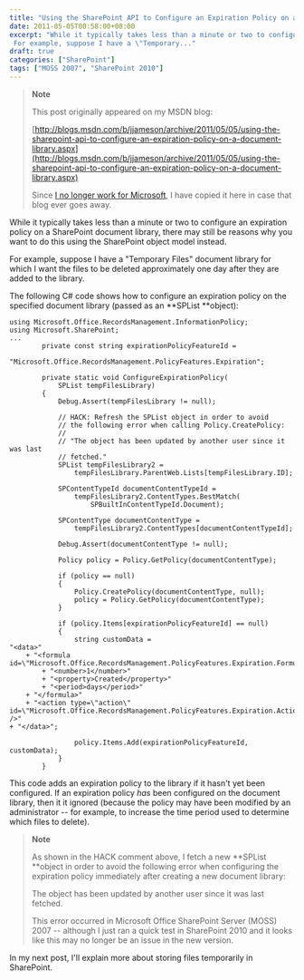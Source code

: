 ```yaml
---
title: "Using the SharePoint API to Configure an Expiration Policy on a Document Library"
date: 2011-05-05T00:58:00+08:00
excerpt: "While it typically takes less than a minute or two to configure an expiration policy on a SharePoint document library, there may still be reasons why you want to do this using the SharePoint object model instead. 
 For example, suppose I have a \"Temporary..."
draft: true
categories: ["SharePoint"]
tags: ["MOSS 2007", "SharePoint 2010"]
---
```


> **Note**
> 
> This post originally appeared on my MSDN blog:  
>   
> 
> [http://blogs.msdn.com/b/jjameson/archive/2011/05/05/using-the-sharepoint-api-to-configure-an-expiration-policy-on-a-document-library.aspx](http://blogs.msdn.com/b/jjameson/archive/2011/05/05/using-the-sharepoint-api-to-configure-an-expiration-policy-on-a-document-library.aspx)
> 
> Since [I no longer work for Microsoft](/blog/jjameson/2011/09/02/last-day-with-microsoft), I have copied it here in case that blog ever goes away.


While it typically takes less than a minute or two to configure an expiration policy on a SharePoint document library, there may still be reasons why you want to do this using the SharePoint object model instead.

For example, suppose I have a "Temporary Files" document library for which I want the files to be deleted approximately one day after they are added to the library.

The following C# code shows how to configure an expiration policy on the specified document library (passed as an **SPList **object):



    using Microsoft.Office.RecordsManagement.InformationPolicy;
    using Microsoft.SharePoint;
    ...
            private const string expirationPolicyFeatureId =
                "Microsoft.Office.RecordsManagement.PolicyFeatures.Expiration";
    
            private static void ConfigureExpirationPolicy(
                SPList tempFilesLibrary)
            {
                Debug.Assert(tempFilesLibrary != null);
    
                // HACK: Refresh the SPList object in order to avoid
                // the following error when calling Policy.CreatePolicy:
                //
                // "The object has been updated by another user since it was last
                // fetched."
                SPList tempFilesLibrary2 =
                    tempFilesLibrary.ParentWeb.Lists[tempFilesLibrary.ID];
                
                SPContentTypeId documentContentTypeId =
                    tempFilesLibrary2.ContentTypes.BestMatch(
                        SPBuiltInContentTypeId.Document);
    
                SPContentType documentContentType =
                    tempFilesLibrary2.ContentTypes[documentContentTypeId];
    
                Debug.Assert(documentContentType != null);
                
                Policy policy = Policy.GetPolicy(documentContentType);
    
                if (policy == null)
                {
                    Policy.CreatePolicy(documentContentType, null);
                    policy = Policy.GetPolicy(documentContentType);
                }
    
                if (policy.Items[expirationPolicyFeatureId] == null)
                {
                    string customData =
    "<data>"
        + "<formula id=\"Microsoft.Office.RecordsManagement.PolicyFeatures.Expiration.Formula.BuiltIn\">"
            + "<number>1</number>"
            + "<property>Created</property>"
            + "<period>days</period>"
        + "</formula>"
        + "<action type=\"action\" id=\"Microsoft.Office.RecordsManagement.PolicyFeatures.Expiration.Action.MoveToRecycleBin\" />"
    + "</data>";
    
                    policy.Items.Add(expirationPolicyFeatureId, customData);
                }
            }



This code adds an expiration policy to the library if it hasn't yet been configured. If an expiration policy *has* been configured on the document library, then it it ignored (because the policy may have been modified by an administrator -- for example, to increase the time period used to determine which files to delete).


> **Note**
> 
> 
> As shown in the HACK comment above, I fetch a new **SPList **object in order to avoid the following error when configuring the expiration policy immediately after creating a new document library:
> 
> The object has been updated by another user since it was last fetched.
> 
> This error occurred in Microsoft Office SharePoint Server (MOSS) 2007 -- although I just ran a quick test in SharePoint 2010 and it looks like this may no longer be an issue in the new version.


In my next post, I'll explain more about storing files temporarily in SharePoint.

